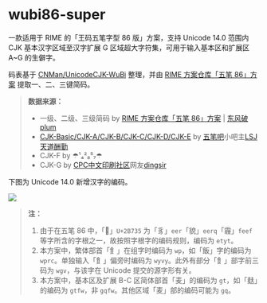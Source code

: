 # wubi86-super
一款适用于 RIME 的「王码五笔字型 86 版」方案，支持 Unicode 14.0 范围内 CJK 基本汉字区域至汉字扩展 G 区域超大字符集，可用于输入基本区和扩展区 A~G 的生僻字。

码表基于 [CNMan/UnicodeCJK-WuBi](https://github.com/CNMan/UnicodeCJK-WuBi) 整理，并由 [RIME 方案仓库「五笔 86」方案](https://github.com/rime/rime-wubi) 提取一、二、三键简码。

> **数据来源：**
> - 一级、二级、三级简码 by [RIME 方案仓库「五笔 86」方案](https://github.com/rime/rime-wubi) | [东风破 plum](https://github.com/rime/plum)
> - [CJK-Basic/CJK-A/CJK-B/CJK-C/CJK-D/CJK-E](https://pan.baidu.com/s/1hq5kedm) by [五笔吧](http://tieba.baidu.com/f?kw=五笔&ie=utf-8)小吧主[LSJ天道酬勤](http://tieba.baidu.com/home/main?un=LSJ天道酬勤&ie=utf-8)
> - CJK-F by ☂¹₄²₈⁵₇☂
> - CJK-G by [CPC中文印刷社区](http://www.cnprint.org/)网友[dingsir](http://www.cnprint.org/bbs/members/697305/)

下图为 Unicode 14.0 新增汉字的编码。

![](https://s3.bmp.ovh/imgs/2022/04/23/b40b96b787de95b0.png)

> **注：** 
> 1. 由于在五笔 86 中，「𫜵」`U+2B735` 为「豸」`eer`「貌」`eerq`「霾」`feef` 等字所含的字根之一，故按照字根字的编码规则，编码为 `etyt`。
> 2. 本方案中，繁体部首「飠」在组字时编码为 `wp`，如「飯」字的编码为 `wprc`。单独输入「飠」偏旁时编码为 `wyvy`。此外有部分「飠」部字前三码为 `wgv`，与该字在 Unicode 提交的源字形有关。
> 3. 本方案中，基本区及扩展 B-C 区简体部首「麦」的编码为 `gt`，如「麸」的编码为 `gtfw`，非 `gqfw`。其他区域「麦」部的编码可能为 `gq`。
